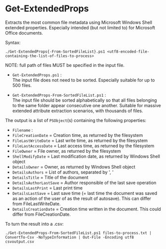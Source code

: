 # Get-ExtendedProps

Extracts the most common file metadata using Microsoft Windows Shell extended properties. Especially intended (but not limited to) for Microsoft Office documents.

Syntax:

    ./Get-ExtendedProps{-From-SortedFileList}.ps1 <utf8-encoded-file-containing-the-list-of-files-to-process>

NOTE: full path of files MUST be specified in the input file.

* `Get-ExtendedProps.ps1` :  
  The input file does not need to be sorted. Especially suitable for up to 500 files.

* `Get-ExtendedProps-From-SortedFileList.ps1` :  
  The input file should be sorted alphabetically so that all files belonging to the same folder appear consecutive one another.
  Suitable for massive extended attribute extraction scenarios, with thousands of files.
  
The output is a list of `PSObject`(s) containing the following properties:

* `Filename` : 
* `FileCreationDate` = Creation time, as returned by the filesystem
* `FileLastWriteDate` = Last write time, as returned by the filesystem
* `FileLastAccessDate` = Last access time, as returned by the filesystem
* `FileOwner` = File owner, as returned by the filesystem
* `ShellModifyDate` = Last modification date, as returned by Windows Shell object
* `DetailsOwner` = Owner, as returned by Windows Shell object
* `DetailsAuthors` = List of authors, separated by ', '
* `DetailsTitle` = Title of the document
* `DetailsAuthorLastSave` = Author responsible of the last save operation
* `DetailsLastPrint` = Last print time
* `DetailsLastSave` = Last save time (= last time the document was saved as an action of the user of as the result of autosave). This can differ from FileLastWriteDate.
* `DetailsCreationDate` = Creation time written in the document. This could differ from FileCreationDate.

To turn the result into a .csv:

```pwsh
./Get-ExtendedProps-From-SortedFileList.ps1 files-to-process.txt | ConvertTo-Csv -NoTypeInformation | Out-File -Encoding utf8 csvoutput.csv
```
